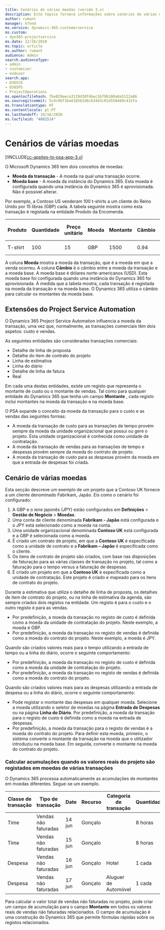 ```yaml
---
title: Cenários de várias moedas (versão 3.x)
description: Este tópico fornece informações sobre cenários de várias moedas.
author: rumant
manager: kfend
ms.service: dynamics-365-customerservice
ms.custom:
- dyn365-projectservice
ms.date: 12/26/2018
ms.topic: article
ms.author: rumant
audience: Admin
search.audienceType:
- admin
- customizer
- enduser
search.app:
- D365CE
- D365PS
- ProjectOperations
ms.openlocfilehash: 7be029eeca3129d30f4bec1bf9b180a0a5122a86
ms.sourcegitcommit: 5c4c9bf3ba018562d6cb3443c01d550489c415fa
ms.translationtype: HT
ms.contentlocale: pt-PT
ms.lasthandoff: 10/16/2020
ms.locfileid: "4082514"
---
```

# <a name="multiple-currency-scenarios"></a>Cenários de várias moedas

[!INCLUDE[cc-applies-to-psa-app-3.x](../includes/cc-applies-to-psa-app-3x.md)]

O Microsoft Dynamics 365 tem dois conceitos de moedas:

- **Moeda da transação** - A moeda na qual uma transação ocorre. 
- **Moeda base** - A moeda da instância do Dynamics 365. Esta moeda é configurada quando uma instância do Dynamics 365 é aprovisionada. Não é possível alterar.

Por exemplo, a Contoso US venderam 100 t-shirts a um cliente do Reino Unido por 15 libras (GBP) cada. A tabela seguinte mostra como esta transação é registada na entidade Produto da Encomenda.

| Produto | Quantidade | Preço unitário | Moeda | Montante | Câmbio | Preço unitário (Base)| Montante (Base)|
|---------|----------|----------------|----------|--------|---------------|----------------------|--------------|
| T-shirt | 100      | 15             | GBP      | 1500   | 0.94          | 17,25 $               | 1725 $       |

A coluna **Moeda** mostra a moeda da transação, que é a moeda em que a venda ocorreu. A coluna **Câmbio** é o câmbio entre a moeda da transação e a moeda base. A moeda base é dólares norte-americanos (USD). Esta moeda base foi configurada quando uma instância do Dynamics 365 foi aprovisionada.
À medida que a tabela mostra, cada transação é registada na moeda da transação e na moeda base. O Dynamics 365 utiliza o câmbio para calcular os montantes da moeda base.

## <a name="project-service-automation-extensions"></a>Extensões do Project Service Automation

O Dynamics 365 Project Service Automation influencia a moeda da transação, uma vez que, normalmente, as transações comerciais têm dois aspetos: custo e vendas.

As seguintes entidades são consideradas transações comerciais:

- Detalhe de linha de proposta
- Detalhe do item de contrato do projeto
- Linha de estimativa
- Linha do diário
- Detalhe de linha de fatura
- Real

Em cada uma destas entidades, existe um registo que representa o montante de custo ou o montante de vendas. Tal como para qualquer entidade do Dynamics 365 que tenha um campo **Montante** , cada registo inclui montantes na moeda da transação e na moeda base. 

O PSA expande o conceito da moeda da transação para o custo e as vendas das seguintes formas:

- A moeda da transação de custo para as transações de tempo provém sempre da moeda da unidade organizacional que possui ou gere o projeto. Esta unidade organizacional é conhecida como unidade de contratação.
- A moeda da transação de vendas para as transações de tempo e despesas provém sempre da moeda do contrato de projeto.
- A moeda da transação de custo para as despesas provém da moeda em que a entrada de despesas foi criada.

## <a name="multiple-currency-scenario"></a>Cenário de várias moedas

Esta secção descreve um exemplo de um projeto que a Contoso UK fornece a um cliente denominado Fabrikam, Japão. Eis como o cenário foi configurado:

1. A GBP e o iene japonês (JPY) estão configurados em **Definições** \> **Gestão de Negócio** \> **Moedas**. 
2. Uma conta de cliente denominada **Fabrikam - Japão** está configurada e o JPY está selecionado como a moeda na conta.
3. Uma unidade organizacional denominada **Contoso UK** está configurada e a GBP é selecionada como a moeda.
4. É criado um contrato de projeto, em que a **Contoso UK** é especificada como a unidade de contrato e a **Fabrikam – Japão** é especificada como o cliente.
5. Os itens de contrato de projeto são criados, com base nas disposições de faturação para as várias classes de transação no projeto, tal como a faturação para o tempo versus a faturação de despesas.
6. É criado um projeto em que a **Contoso UK** é especificada como a unidade de contratação. Este projeto é criado e mapeado para os itens de contrato do projeto.


Durante a estimativa que utiliza o detalhe de linha de proposta, os detalhes de item de contrato do projeto, ou na linha de estimativa da agenda, são sempre criados dois registos na entidade. Um registo é para o custo e o outro registo é para as vendas.

- Por predefinição, a moeda da transação no registo de custo é definida como a moeda da unidade de contratação do projeto. Neste exemplo, a moeda é GBP.
- Por predefinição, a moeda da transação no registo de vendas é definida como a moeda do contrato do projeto. Neste exemplo, a moeda é JPY.

Quando são criados valores reais para o tempo utilizando a entrada de tempo ou a linha do diário, ocorre o seguinte comportamento:

- Por predefinição, a moeda da transação no registo de custo é definida como a moeda da unidade de contratação do projeto.
- Por predefinição, a moeda da transação no registo de vendas é definida como a moeda do contrato do projeto.

Quando são criados valores reais para as despesas utilizando a entrada de despesa ou a linha do diário, ocorre o seguinte comportamento:

- Pode registar o montante das despesas em qualquer moeda. Selecione a moeda utilizando o seletor de moedas na página **Entrada de Despesas** ou na página **Linha do Diário**. Por predefinição, a moeda da transação para o registo de custo é definida como a moeda na entrada de despesas. 
- Por predefinição, a moeda da transação para o registo de vendas é a moeda do contrato do projeto. Para definir esta moeda, primeiro, o sistema converte o montante da transação na moeda que o utilizador introduziu na moeda base. Em seguida, converte o montante na moeda do contrato do projeto. 

### <a name="computing-roll-ups-when-project-actuals-are-recorded-in-multiple-transaction-currencies"></a>Calcular acumulações quando os valores reais do projeto são registados em moedas de várias transações

O Dynamics 365 processa automaticamente as acumulações de montantes em moedas diferentes. Segue-se um exemplo.

| Classe de transação | Tipo de transação| Date   | Recurso | Categoria de transação | Quantidade | Preço unitário | Montante      | Câmbio | Montante base |
|-------------------|------------------|--------|----------|----------------------|----------|--------------|-------------|---------------|----------------|
| Time              | Vendas não faturadas   | 14 jun | Gonçalo  |                      | 8 horas    | 20.000 JPY    | 160.000 JPY | 123           | 1.300,81 USD    |
| Time              | Vendas não faturadas   | 15 jun | Gonçalo  |                      | 8 horas    | 20.000 JPY    | 160.000 JPY | 123           | 1.300,81 USD    |
| Despesa           | Vendas não faturadas   | 16 jun | Gonçalo  | Hotel                | 1 cada     | 250 EUR      | 250 EUR     | 0.94          | 265,95 USD     |
| Despesa           | Vendas não faturadas   | 17 jun | Gonçalo  | Aluguer de Automóvel           | 1 cada     | 150 EUR      | 150 EUR     | 0.94          | 159,57 USD     |

Para calcular o valor total de vendas não faturadas no projeto, pode criar um campo de acumulação para o campo **Montante** em todos os valores reais de vendas não faturadas relacionados. O campo de acumulação é uma construção do Dynamics 365 que permite fórmulas rápidas sobre os registos relacionados.

